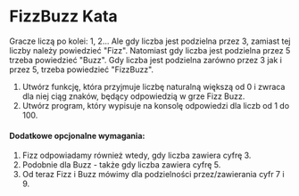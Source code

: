 FizzBuzz Kata
==================

Gracze liczą po kolei: 1, 2...
Ale gdy liczba jest podzielna przez 3, zamiast tej liczby należy powiedzieć "Fizz".
Natomiast gdy liczba jest podzielna przez 5 trzeba powiedzieć "Buzz".
Gdy liczba jest podzielna zarówno przez 3 jak i przez 5, trzeba powiedzieć "FizzBuzz".

1. Utwórz funkcję, która przyjmuje liczbę naturalną większą od 0 i zwraca dla niej ciąg znaków, będący odpowiedzią
w grze Fizz Buzz.
2. Utwórz program, który wypisuje na konsolę odpowiedzi dla liczb od 1 do 100.

#### Dodatkowe opcjonalne wymagania:

1. Fizz odpowiadamy również wtedy, gdy liczba zawiera cyfrę 3.
2. Podobnie dla Buzz - także gdy liczba zawiera cyfrę 5.
3. Od teraz Fizz i Buzz mówimy dla podzielności przez/zawierania cyfr 7 i 9. 